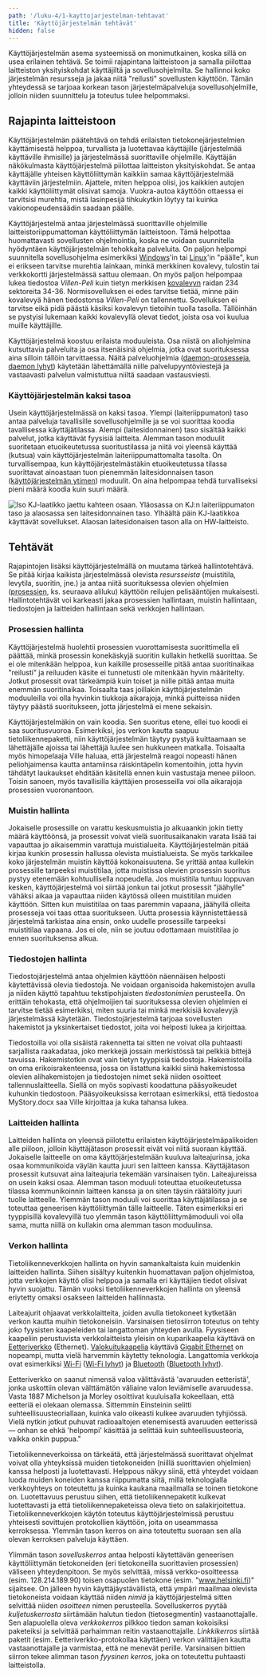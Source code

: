 ```yaml
---
path: '/luku-4/1-kayttojarjestelman-tehtavat'
title: 'Käyttöjärjestelmän tehtävät'
hidden: false
---
```


<div>
<lead>Käyttöjärjestelmän asema systeemissä on monimutkainen, koska sillä on usea erilainen tehtävä. Se toimii rajapintana laitteistoon ja samalla piilottaa laitteiston yksityiskohdat käyttäjiltä ja sovellusohjelmilta. Se hallinnoi koko järjestelmän resursseja ja jakaa niitä "reilusti" sovellusten käyttöön. Tämän yhteydessä se tarjoaa korkean tason järjestelmäpalveluja sovellusohjelmille, jolloin niiden suunnittelu ja toteutus tulee helpommaksi.</lead>
</div>

## Rajapinta laitteistoon
Käyttöjärjestelmän päätehtävä on tehdä erilaisten tietokonejärjestelmien käyttämisestä helppoa, turvallista ja luotettavaa käyttäjille (järjestelmää käyttäville ihmisille) ja järjestelmässä suorittaville ohjelmille. Käyttäjän näkökulmasta käyttöjärjestelmä piilottaa laitteiston yksityiskohdat. Se antaa käyttäjälle yhteisen käyttöliittymän kaikkiin samaa käyttöjärjestelmää käyttäviin järjestelmiin. Ajattele, miten helppoa olisi, jos kaikkien autojen kaikki käyttöliittymät olisivat samoja. Vuokra-autoa käyttöön ottaessa ei tarvitsisi murehtia, mistä lasinpesijä tihkukytkin löytyy tai kuinka vakionopeudensäädin saadaan päälle.

Käyttöjärjestelmä antaa järjestelmässä suorittaville ohjelmille laitteistoriippumattoman käyttöliittymän laitteistoon. Tämä helpottaa huomattavasti sovellusten ohjelmointia, koska ne voidaan suunnitella hyödyntäen käyttöjärjestelmän tehokkaita palveluita. On paljon helpompi suunnitella sovellusohjelma esimerkiksi [Windows](https://fi.wikipedia.org/wiki/Windows)'in tai [Linux](https://fi.wikipedia.org/wiki/Linux)'in "päälle", kun ei erikseen tarvitse murehtia lainkaan, minkä merkkinen kovalevy, tulostin tai verkkokortti järjestelmässä sattuu olemaan. On myös paljon helpompaa lukea tiedostoa _Villen-Peli_ kuin tietyn merkkisen [kovalevyn](https://fi.wikipedia.org/wiki/Kiintolevy) raidan 234 sektoreita 34-36. Normisovelluksen ei edes tarvitse tietää, minne päin kovalevyä hänen tiedostonsa _Villen-Peli_ on tallennettu. Sovelluksen ei tarvitse eikä pidä päästä käsiksi kovalevyn tietoihin tuolla tasolla. Tällöinhän se pystyisi lukemaan kaikki kovalevyllä olevat tiedot, joista osa voi kuulua muille käyttäjille.

Käyttöjärjestelmä koostuu erilaista moduuleista. Osa niistä on aliohjelmina kutsuttavia palveluita ja osa itsenäisinä ohjelmia, jotka ovat suorituksessa aina silloin tällöin tarvittaessa. Näitä palveluohjelmia
([daemon-prosesseja](https://en.wikipedia.org/wiki/Daemon_(computing)),
[daemon lyhyt](https://simple.wikipedia.org/wiki/Daemon_(computer_software)))
käytetään lähettämällä niille palvelupyyntöviestejä ja vastaavasti palvelun valmistuttua niiltä saadaan vastausviesti.

### Käyttöjärjestelmän kaksi tasoa
Usein käyttöjärjestelmässä on kaksi tasoa. Ylempi (laiteriippumaton) taso antaa palveluja tavallisille sovellusohjelmille ja se voi suorittaa koodia tavallisessa käyttäjätilassa. Alempi (laitesidonnainen) taso sisältää kaikki palvelut, jotka käyttävät fyysisiä laitteita. Alemman tason moduulit suoritetaan etuoikeutetussa suoritustilassa ja niitä voi yleensä käyttää (kutsua) vain käyttöjärjestelmän laiteriippumattomalta tasolta. On turvallisempaa, kun käyttöjärjestelmästäkin etuoikeutetussa tilassa suorittavat ainoastaan tuon pienemmän laitesidonnaisen tason ([käyttöjärjestelmän ytimen](https://fi.wikipedia.org/wiki/K%C3%A4ytt%C3%B6j%C3%A4rjestelm%C3%A4n_ydin)) moduulit. On aina helpompaa tehdä turvalliseksi pieni määrä koodia kuin suuri määrä.

<!-- kuva lu08, kalvo 10: ch-4-1-kj-kaksi-tasoa -->

![Iso KJ-laatikko jaettu kahteen osaan. Yläosassa on KJ:n laiteriippumaton taso ja alaosassa sen laitesidonnainen taso. Ylhäältä päin KJ-laatikkoa käyttävät sovellukset. Alaosan laitesidonaisen tason alla on HW-laitteisto.](./ch-4-1-kj-kaksi-tasoa.svg)
<div>
<illustrations motive="ch-4-1-kj-kaksi-tasoa" frombottom="0" totalheight="100%"></illustrations>
</div>

## Tehtävät
Rajapintojen lisäksi käyttöjärjestelmällä on muutama tärkeä hallintotehtävä. Se pitää kirjaa kaikista järjestelmässä olevista _resursseista_ (muistitila, levytila, suoritin, jne.) ja antaa niitä suorituksessa olevien ohjelmien ([prosessien](https://fi.wikipedia.org/wiki/Prosessi_(tietotekniikka)), ks. seuraava aliluku) käyttöön reilujen pelisääntöjen mukaisesti. Hallintotehtävät voi karkeasti jakaa prosessien hallintaan, muistin hallintaan, tiedostojen ja laitteiden hallintaan sekä verkkojen hallintaan.

### Prosessien hallinta
Käyttöjärjestelmä huolehtii prosessien vuorottamisesta suorittimella eli päättää, minkä prosessin konekäskyjä suoritin kullakin hetkellä suorittaa. Se ei ole mitenkään helppoa, kun kaikille prosesseille pitää antaa suoritinaikaa "reilusti" ja reiluuden käsite ei tunnetusti ole mitenkään hyvin määritelty. Jotkut prosessit ovat tärkeämpiä kuin toiset ja niille pitää antaa muita enemmän suoritinaikaa. Toisaalta taas joillakin käyttöjärjestelmän moduuleilla voi olla hyvinkin tiukkoja aikarajoja, minkä puitteissa niiden täytyy päästä suoritukseen, jotta järjestelmä ei mene sekaisin.

Käyttöjärjestelmäkin on vain koodia. Sen suoritus etene, ellei tuo koodi ei saa suoritusvuoroa. Esimerkiksi, jos verkon kautta saapuu tietoliikennepaketti, niin käyttöjärjestelmän täytyy pystyä kuittaamaan se lähettäjälle ajoissa tai lähettäjä luulee sen hukkuneen matkalla. Toisaalta myös himopelaaja Ville haluaa, että järjestelmä reagoi nopeasti hänen peliohjaimensa kautta antamiinsa räiskintäpelin komentoihin, jotta hyvin tähdätyt laukaukset ehditään käsitellä ennen kuin vastustaja menee piiloon. Toisin sanoen, myös tavallisilla käyttäjien prosesseilla voi olla aikarajoja prosessien vuoronantoon.

### Muistin hallinta
Jokaiselle prosessille on varattu keskusmuistia jo alkuaankin jokin tietty määrä käyttöönsä, ja prosessit voivat vielä suoritusaikanakin varata lisää tai vapauttaa jo aikaisemmin varattuja muistialueita. Käyttöjärjestelmän pitää kirjaa kunkin prosessin hallussa olevista muistialueista. Se myös tarkkailee koko järjestelmän muistin käyttöä kokonaisuutena. Se yrittää antaa kullekin prosessille tarpeeksi muistitilaa, jotta muistissa olevien prosessin suoritus pystyy etenemään kohtuullisella nopeudella. Jos muistitila tuntuu loppuvan kesken, käyttöjärjestelmä voi siirtää jonkun tai jotkut prosessit "jäähylle" vähäksi aikaa ja vapauttaa niiden käytössä olleen muistitilan muiden käyttöön. Sitten kun muistitilaa on taas paremmin vapaana, jäähyllä olleita prosesseja voi taas ottaa suoritukseen. Uutta prosessia käynnistettäessä järjestelmä tarkistaa aina ensin, onko uudelle prosessille tarpeeksi muistitilaa vapaana. Jos ei ole, niin se joutuu odottamaan muistitilaa jo ennen suorituksensa alkua.

### Tiedostojen hallinta
Tiedostojärjestelmä antaa ohjelmien käyttöön näennäisen helposti käytettävissä olevia tiedostoja. Ne voidaan organisoida hakemistojen avulla ja niiden käyttö tapahtuu tekstipohjaisten _tiedostonimien_ perusteella. On erittäin tehokasta, että ohjelmoijien tai suorituksessa olevien ohjelmien ei tarvitse tietää esimerkiksi, miten suuria tai minkä merkkisiä kovalevyjä järjestelmässä käytetään. Tiedostojärjestelmä tarjoaa sovellusten hakemistot ja yksinkertaiset tiedostot, joita voi helposti lukea ja kirjoittaa.

Tiedostoilla voi olla sisäistä rakennetta tai sitten ne voivat olla puhtaasti sarjallista raakadataa, joko merkkejä jossain merkistössä tai pelkkiä bittejä tavuissa. Hakemistotkin ovat vain tietyn tyyppisiä tiedostoja. Hakemistoilla on oma erikoisrakenteensa, jossa on listattuna kaikki siinä hakemistossa olevien alihakemistojen ja tiedostojen nimet sekä niiden osoitteet tallennuslaitteella. Siellä on myös sopivasti koodattuna pääsyoikeudet kuhunkin tiedostoon. Pääsyoikeuksissa kerrotaan esimerkiksi, että tiedostoa MyStory.docx saa Ville kirjoittaa ja kuka tahansa lukea.

### Laitteiden hallinta
Laitteiden hallinta on yleensä piilotettu erilaisten käyttöjärjestelmäpalikoiden alle piiloon, jolloin käyttäjätason prosessit eivät voi niitä suoraan käyttää. Jokaiselle laitteelle on oma käyttöjärjestelmään kuuluva laiteajurinsa, joka osaa kommunikoida väylän kautta juuri sen laitteen kanssa. Käyttäjätason prosessit kutsuvat aina laiteajuria tekemään varsinaisen työn. Laiteajureissa on usein kaksi osaa. Alemman tason moduuli toteuttaa etuoikeutetussa tilassa kommunikoinnin laitteen kanssa ja on siten täysin räätälöity juuri tuolle laitteelle. Ylemmän tason moduuli voi suorittaa käyttäjätilassa ja se toteuttaa geneerisen käyttöliittymän tälle laitteelle. Täten esimerkiksi eri tyyppisillä kovalevyillä tuo ylemmän tason käyttöliittymämoduuli voi olla sama, mutta niillä on kullakin oma alemman tason moduulinsa.

### Verkon hallinta
Tietoliikenneverkkojen hallinta on hyvin samankaltaista kuin muidenkin laitteiden hallinta. Siihen sisältyy kuitenkin huomattavan paljon ohjelmistoa, jotta verkkojen käyttö olisi helppoa ja samalla eri käyttäjien tiedot olisivat hyvin suojattu. Tämän vuoksi tietoliikenneverkkojen hallinta on yleensä eriytetty omaksi osakseen laitteiden hallinnasta.

Laiteajurit ohjaavat verkkolaitteita, joiden avulla tietokoneet kytketään verkon kautta muihin tietokoneisiin. Varsinaisen tietosiirron toteutus on tehty joko fyysisten kaapeleiden tai langattoman yhteyden avulla. Fyysiseen kaapeliin perustuvista verkkolaitteista yleisin on kuparikaapelia käyttävä on [Eetteriverkko](https://fi.wikipedia.org/wiki/Ethernet) (Ethernet). [Valokuitukaapelia](https://fi.wikipedia.org/wiki/Valokuitu) käyttävä [Gigabit Ethernet](https://fi.wikipedia.org/wiki/Gigabit_Ethernet) on nopeampi, mutta vielä harvemmin käytetty teknologia. Langattomia verkkoja ovat esimerkiksi
[Wi-Fi](https://en.wikipedia.org/wiki/Wi-Fi) ([Wi-Fi lyhyt](https://simple.wikipedia.org/wiki/Wi-Fi))
ja
[Bluetooth](https://fi.wikipedia.org/wiki/Bluetooth) ([Bluetooth lyhyt](https://simple.wikipedia.org/wiki/Bluetooth)).

<!-- note Eetteri. radiosignaali kulkee eetterissä -->

<text-box variant="example" name="Avaruuden eetteri">

Eetteriverkko on saanut nimensä valoa välittävästä 'avaruuden eetteristä', jonka uskottiin olevan välttämätön väliaine valon leviämiselle avaruudessa. Vasta 1887 Michelson ja Morley osoittivat kuuluisalla kokeellaan, että eetteriä ei olekaan olemassa. Sittemmin Einsteinin selitti suhteellisuusteoriallaan, kuinka valo oikeasti kulkee avaruuden tyhjiössä. Vielä nytkin jotkut puhuvat radioaaltojen etenemisestä avaruuden eetterissä &mdash; onhan se ehkä 'helpompi' käsittää ja selittää kuin suhteellisuusteoria, vaikka onkin puppua."

</text-box>

Tietoliikenneverkoissa on tärkeätä, että järjestelmässä suorittavat ohjelmat voivat olla yhteyksissä muiden tietokoneiden (niillä suorittavien ohjelmien) kanssa helposti ja luotettavasti. Helppous näkyy siinä, että yhteydet voidaan luoda muiden koneiden kanssa riippumatta siitä, millä teknologialla verkkoyhteys on toteutettu ja kuinka kaukana maailmalla se toinen tietokone on. Luotettavuus perustuu siihen, että tietoliikennepaketit kulkevat luotettavasti ja että tietoliikennepaketeissa oleva tieto on salakirjoitettua. Tietoliikenneverkkojen käytön toteutus käyttöjärjestelmissä perustuu yhteisesti sovittujen protokollien käyttöön, joita on useammassa kerroksessa. Ylemmän tason kerros on aina toteutettu suoraan sen alla olevan kerroksen palveluja käyttäen.

Ylimmän tason _sovelluskerros_ antaa helposti käytettävän geneerisen käyttöliittymän tietokoneiden (eri tietokoneilla suorittavien prosessien) väliseen yhteydenpitoon. Se myös selvittää, missä verkko-osoitteessa (esim. 128.214.189.90) toisen osapuolen tietokone (esim. "www.helsinki.fi)" sijaitsee. On jälleen hyvin käyttäjäystävällistä, että ympäri maailmaa olevista tietokoneista voidaan käyttää niiden _nimiä_ ja käyttöjärjestelmä sitten selvittää niiden _osoitteen_ nimen perusteella. Sovelluskerros pyytää _kuljetuskerrosta_ siirtämään halutun tiedon (tietosegmentin) vastaanottajalle. Sen alapuolella oleva _verkkokerros_ pilkkoo tiedon saman kokoisiksi paketeiksi ja selvittää parhaimman reitin vastaanottajalle. _Linkkikerros_ siirtää paketit (esim. Eetteriverkko-protokollaa käyttäen) verkon välittäjien kautta vastaanottajalle ja varmistaa, että ne menevät perille. Varsinaisen bittien siirron tekee alimman tason _fyysinen kerros_, joka on toteutettu puhtaasti laitteistolla.

<!-- Quizes 4.1.1-3 -->
<div><quiz id="1d74391d-bb77-4dad-a002-969e7c91a67e"></quiz></div>
<div><quiz id="1d214fb7-b968-423e-ba75-94f68026281a"></quiz></div>
<div><quiz id="30a3d7aa-1ef5-452a-8746-f8bb10ce5b2d"></quiz></div>
